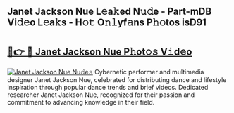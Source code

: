 ## Janet Jackson Nue L𝚎a𝚔ed N𝚞𝚍e - Part-mDB Vi𝚍𝚎o L𝚎a𝚔s - H𝚘𝚝 O𝚗𝚕yf𝚊ns P𝚑𝚘tos isD91

# <h2><a href="http://kf3cxp.oniu.top/?m=Janet+Jackson+Nue">🔗👉 🔴 Janet Jackson Nue P𝚑ot𝚘𝚜 V𝚒d𝚎o</a></h2>

[![Janet Jackson Nue Nu𝚍e𝚜](https://i.imgur.com/0qMVB7G.gif)](http://kf3cxp.oniu.top/?m=Janet+Jackson+Nue)
Cybernetic performer and multimedia designer Janet Jackson Nue, celebrated for distributing dance and lifestyle inspiration through popular dance trends and brief videos. Dedicated researcher Janet Jackson Nue, recognized for their passion and commitment to advancing knowledge in their field.  
